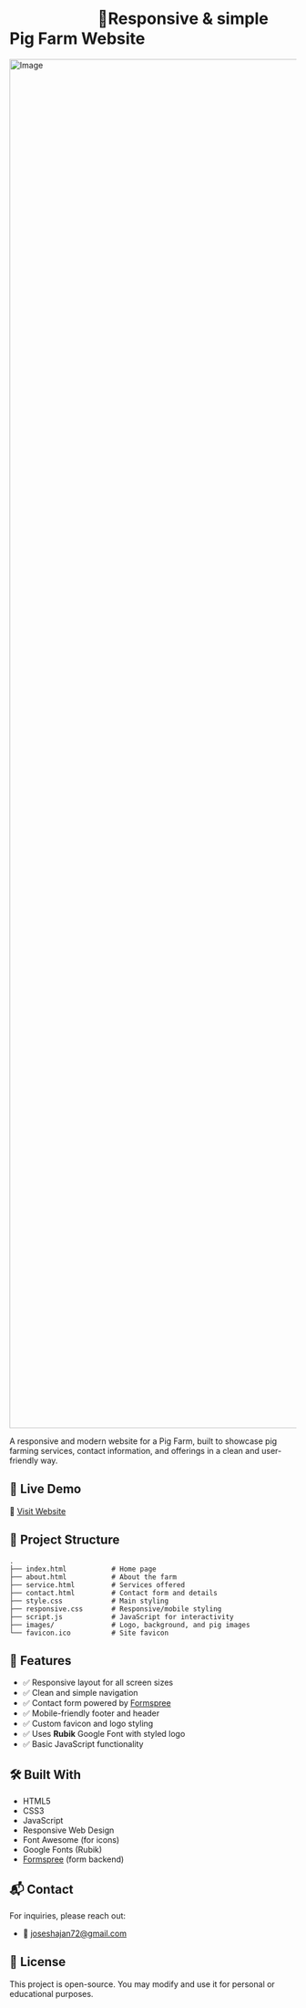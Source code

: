 # ㅤㅤㅤㅤㅤㅤ🐖Responsive & simple Pig Farm Website

<img width="4269" height="2400" alt="Image" src="https://github.com/user-attachments/assets/9f4f2164-4a11-4139-b873-d0d4d0199f08" />

A responsive and modern website for a Pig Farm, built to showcase  pig farming services, contact information, and offerings in a clean and user-friendly way.

## 🚀 Live Demo

🔗 [Visit Website](https://menacherilpigfarm.com/)

## 📁 Project Structure

```
.
├── index.html           # Home page
├── about.html           # About the farm
├── service.html         # Services offered
├── contact.html         # Contact form and details
├── style.css            # Main styling
├── responsive.css       # Responsive/mobile styling
├── script.js            # JavaScript for interactivity
├── images/              # Logo, background, and pig images
└── favicon.ico          # Site favicon
```

## 🎨 Features

- ✅ Responsive layout for all screen sizes
- ✅ Clean and simple navigation
- ✅ Contact form powered by [Formspree](https://formspree.io/)
- ✅ Mobile-friendly footer and header
- ✅ Custom favicon and logo styling
- ✅ Uses **Rubik** Google Font with styled logo
- ✅ Basic JavaScript functionality

## 🛠️ Built With

- HTML5
- CSS3
- JavaScript
- Responsive Web Design
- Font Awesome (for icons)
- Google Fonts (Rubik)
- [Formspree](https://formspree.io/) (form backend)

## 📬 Contact

For inquiries, please reach out:

- 📧 [joseshajan72@gmail.com](mailto:joseshajan72@gmail.com)

## 📄 License

This project is open-source. You may modify and use it for personal or educational purposes.
